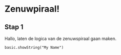 # Zenuwpiraal!

## Stap 1

Hallo, laten de logica van de zenuwspiraal gaan maken.

```blocks
basic.showString("My Name")
```